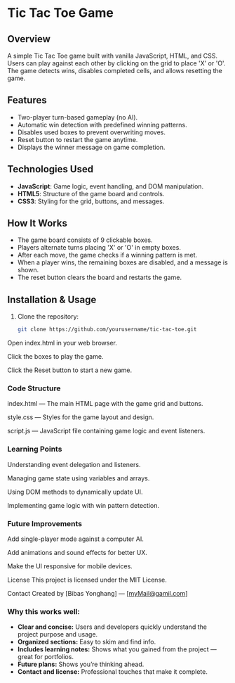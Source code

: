 # Tic Tac Toe Game

## Overview

A simple Tic Tac Toe game built with vanilla JavaScript, HTML, and CSS.  
Users can play against each other by clicking on the grid to place 'X' or 'O'.  
The game detects wins, disables completed cells, and allows resetting the game.

## Features

- Two-player turn-based gameplay (no AI).  
- Automatic win detection with predefined winning patterns.  
- Disables used boxes to prevent overwriting moves.  
- Reset button to restart the game anytime.  
- Displays the winner message on game completion.

## Technologies Used

- **JavaScript**: Game logic, event handling, and DOM manipulation.  
- **HTML5**: Structure of the game board and controls.  
- **CSS3**: Styling for the grid, buttons, and messages.

## How It Works

- The game board consists of 9 clickable boxes.  
- Players alternate turns placing 'X' or 'O' in empty boxes.  
- After each move, the game checks if a winning pattern is met.  
- When a player wins, the remaining boxes are disabled, and a message is shown.  
- The reset button clears the board and restarts the game.

## Installation & Usage

1. Clone the repository:  
   ```bash
   git clone https://github.com/yourusername/tic-tac-toe.git
Open index.html in your web browser.

Click the boxes to play the game.

Click the Reset button to start a new game.

### Code Structure
index.html — The main HTML page with the game grid and buttons.

style.css — Styles for the game layout and design.

script.js — JavaScript file containing game logic and event listeners.

### Learning Points
Understanding event delegation and listeners.

Managing game state using variables and arrays.

Using DOM methods to dynamically update UI.

Implementing game logic with win pattern detection.

### Future Improvements
Add single-player mode against a computer AI.

Add animations and sound effects for better UX.

Make the UI responsive for mobile devices.

License
This project is licensed under the MIT License.

Contact
Created by [Bibas Yonghang] — [myMail@gamil.com]

### Why this works well:

- **Clear and concise:** Users and developers quickly understand the project purpose and usage.  
- **Organized sections:** Easy to skim and find info.  
- **Includes learning notes:** Shows what you gained from the project — great for portfolios.  
- **Future plans:** Shows you’re thinking ahead.  
- **Contact and license:** Professional touches that make it complete.

